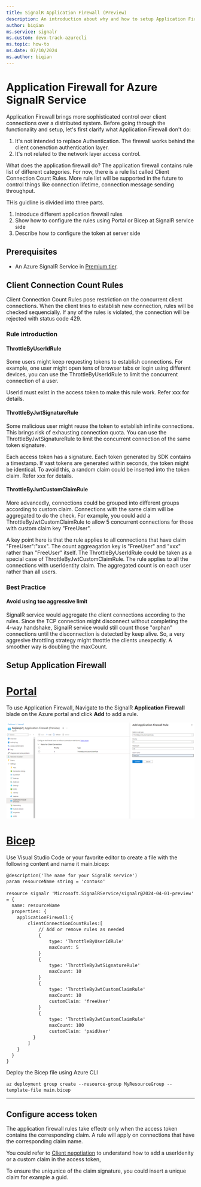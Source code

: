 ```yaml
---
title: SignalR Application Firewall (Preview)
description: An introduction about why and how to setup Application Firewall for Azure SignalR service
author: biqian
ms.service: signalr
ms.custom: devx-track-azurecli
ms.topic: how-to
ms.date: 07/10/2024
ms.author: biqian
---
```

# Application Firewall for Azure SignalR Service

Application Firewall brings more sophisticated control over client connections over a distributed system. Before going through the functionality and setup, let's first clarify what Application Firewall don't do:

1. It's not intended to replace Authentication. The firewall works behind the client conenction authentication layer.
2. It's not related to the network layer access control. 

What does the application firewall do? The application firewall contains rule list of different categories. For now, there is a rule list called Client Connection Count Rules. More rule list will be supported in the future to control things like connection lifetime, connection message sending throughput.

THis guidline is divided into three parts. 
1. Introduce different application firewall rules
2. Show how to configure the rules using Portal or Bicep at SignalR service side
3. Describe how to configure the token at server side

## Prerequisites

* An Azure SignalR Service in [Premium tier](https://azure.microsoft.com/pricing/details/signalr-service/).

## Client Connection Count Rules
Client Connection Count Rules pose restriction on the concurrent client connections. When the client tries to establish new connection, rules will be checked sequencially. If any of the rules is violated, the connection will be rejected with status code 429. 

### Rule introduction

   #### ThrottleByUserIdRule
   Some users might keep requesting tokens to establish connections. For example, one user might open tens of browser tabs or login using different devices, you can use the ThrottleByUserIdRule to limit the concurrent connection of a user.

   UserId must exist in the access token to make this rule work. Refer xxx for details.
   
   #### ThrottleByJwtSignatureRule
   Some malicious user might reuse the token to establish infinite connections. This brings risk of exhausting connection quota. You can use the ThrottleByJwtSignatureRule to limit the concurrent connection of the same token signature.

   Each access token has a signature. Each token generated by SDK contains a timestamp. If vast tokens are generated within seconds, the token might be identical. To avoid this, a random claim could be inserted into the token claim. Refer xxx for details.

   #### ThrottleByJwtCustomClaimRule

   More advancedly, connections could be grouped into different groups according to custom claim. Connections with the same claim will be aggregated to do the check.  For example, you could add a ThrottleByJwtCustomClaimRule to allow 5 concurrent connections for those with custom claim key "FreeUser".

   A key point here is that the rule applies to all connections that have claim "FreeUser":"xxx". The count aggreagation key is "FreeUser" and "xxx" rather than "FreeUser" itself. The ThrottleByUserIdRule could be taken as a special case of ThrottleByJwtCustomClaimRule. The rule applies to all the connections with userIdentity claim. The aggregated count is on each user rather than all users.

 ### Best Practice
  #### Avoid using too aggressive limit

  SignalR service would aggregate the client connections according to the rules. Since the TCP connection might disconnect without completing the 4-way handshake, SignalR service would still count those "orphan" connections until the disconnection is detected by keep alive. So, a very aggresive throttling strategy might throttle the clients unexpectly. A smoother way is doubling the maxCount.



## Setup Application Firewall 

# [Portal](#tab/Portal)
To use Application Firewall, Navigate to the SignalR **Application Firewall** blade on the Azure portal and click **Add** to add a rule. 

![Screenshot of creating replica for Azure SignalR on Portal.](./media/signalr-howto-config-application-firewall/signalr-add-application-firewall-rule.png "Add rule")

# [Bicep](#tab/Bicep)

Use Visual Studio Code or your favorite editor to create a file with the following content and name it main.bicep:

```bicep
@description('The name for your SignalR service')
param resourceName string = 'contoso'

resource signalr 'Microsoft.SignalRService/signalr@2024-04-01-preview' = {
  name: resourceName
  properties: {
    applicationFirewall:{
        clientConnectionCountRules:[
            // Add or remove rules as needed
            {
                type: 'ThrottleByUserIdRule'
                maxCount: 5
            }
            {
                type: 'ThrottleByJwtSignatureRule'
                maxCount: 10
            }
            {
                type: 'ThrottleByJwtCustomClaimRule'
                maxCount: 10
                customClaim: 'freeUser'
            }
            {
                type: 'ThrottleByJwtCustomClaimRule'  
                maxCount: 100
                customClaim: 'paidUser'
          }
        ]
    }
  }
}

```

Deploy the Bicep file using Azure CLI 
   ```azurecli
   az deployment group create --resource-group MyResourceGroup --template-file main.bicep
   ```

----



## Configure access token
The application firewall rules take effectr only when the access token contains the corresponding claim. A rule will apply on connections that have the corresponding claim name.

You could refer to [Client negotiation](signalr-concept-client-negotiation.md#what-can-you-do-during-negotiation) to understand how to add a userIdenity or a custom claim in the access token,


To ensure the uniqunice of the claim signature, you could insert a unique claim for example a guid.





